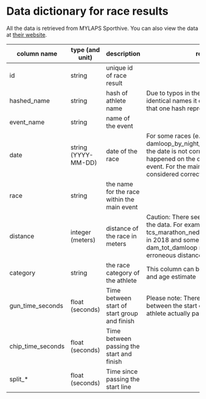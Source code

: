 # Data dictionary for race results

All the data is retrieved from MYLAPS Sporthive.
You can also view the data at [their website](https://results.sporthive.com/).

| column name       | type (and unit)       | description                                   | remarks |
| -------------     | --------------------- | --------------------------------------------- | ------- |
| id                | string                | unique id of race result                      |  |
| hashed_name       | string                | hash of athlete name                          | Due to typos in the name or people with identical names it cannot be guaranteed that one hash represents a single person |
| event_name        | string                | name of the event                             |  |
| date              | string (YYYY-MM-DD)   | date of the race                              | For some races (e.g. damloop_by_night_5_em_businessloop) the date is not correct because it happened on the day before the main event. For the main races it can be considered correct though. |
| race              | string                | the name for the race within the main event   |  |
| distance          | integer (meters)      | distance of the race in meters                | Caution: There seem to be some errors in the data. For example tcs_marathon_nederlands_kampioenschap in 2018 and some of the dam_tot_damloop races to have an erroneous distance. |
| category          | string                | the race category of the athlete              | This column can be used to determine sex and age estimate |  |
| gun_time_seconds  | float (seconds)       | Time between start of start group and finish  | Please note: There is usually a time delay between the start of the group and an athlete actually passing the start |
| chip_time_seconds | float (seconds)       | Time between passing the start and finish     |  |
| split\_\*         | float (seconds)       | Time since passing the start line             |  |
